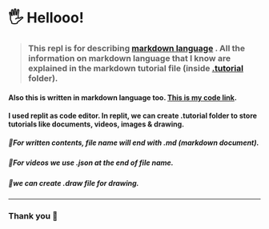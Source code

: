 # 🖐️ Hellooo!

> ###  This repl is for describing [markdown language](https://en.wikipedia.org/wiki/Markdown "Wikipedia-about mardown language") . All the information on markdown language that I know are explained in the markdown tutorial file (inside [\.tutorial](.tutorial/1-%20Markdown%20Tutorial.md) folder). 

#### Also this is written in markdown language too. [This is my code link](https://replit.com/@MARUF41/Replit-101-1#.tutorial "Replit Link").


#### I used replit as code editor. In replit,  we can create \.tutorial folder to store tutorials like documents, videos, images & drawing. 


  #####    🤜For written contents, file name will end with \.md (markdown document).

  #####    🤜For videos we use \.json at the end of file name.

  #####    🤜we can create \.draw file for drawing.


---
### Thank you 🙂

